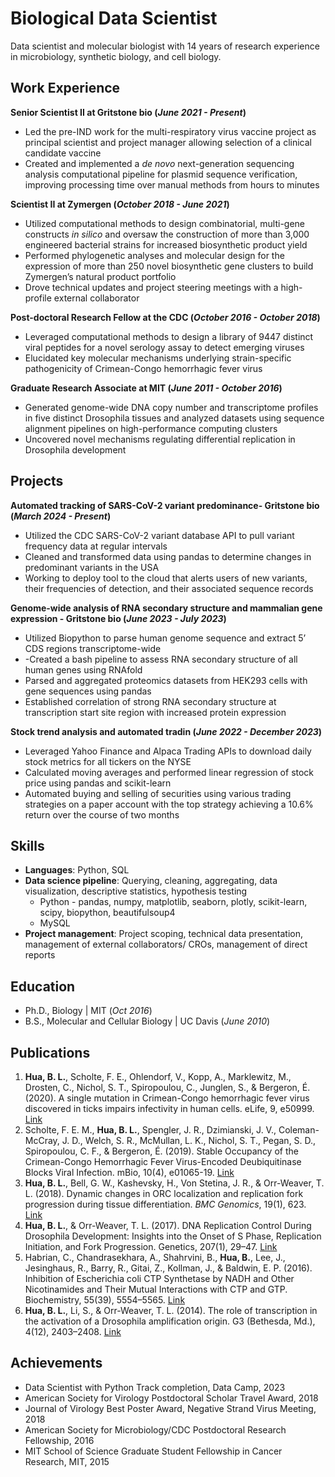 # Biological Data Scientist
Data scientist and molecular biologist with 14 years of research experience in microbiology, synthetic biology, and cell biology.

## Work Experience
**Senior Scientist II at Gritstone bio (_June 2021 - Present_)**
- Led the pre-IND work for the multi-respiratory virus vaccine project as principal scientist and project manager allowing selection of a clinical candidate vaccine
- Created and implemented a _de novo_ next-generation sequencing analysis computational pipeline for plasmid sequence verification, improving processing time over manual methods from hours to minutes

**Scientist II at Zymergen (_October 2018 - June 2021_)**
- Utilized computational methods to design combinatorial, multi-gene constructs _in silico_ and oversaw the construction of more than 3,000 engineered bacterial strains for increased biosynthetic product yield
- Performed phylogenetic analyses and molecular design for the expression of more than 250 novel biosynthetic gene clusters to build Zymergen’s natural product portfolio
- Drove technical updates and project steering meetings with a high-profile external collaborator

**Post-doctoral Research Fellow at the CDC (_October 2016 - October 2018_)**
- Leveraged computational methods to design a library of 9447 distinct viral peptides for a novel serology assay to detect emerging viruses
- Elucidated key molecular mechanisms underlying strain-specific pathogenicity of Crimean-Congo hemorrhagic fever virus

**Graduate Research Associate at MIT (_June 2011 - October 2016_)**
- Generated genome-wide DNA copy number and transcriptome profiles in five distinct Drosophila tissues and analyzed datasets using sequence alignment pipelines on high-performance computing clusters
- Uncovered novel mechanisms regulating differential replication in Drosophila development

## Projects

**Automated tracking of SARS-CoV-2 variant predominance- Gritstone bio (_March 2024 - Present_)**
- Utilized the CDC SARS-CoV-2 variant database API to pull variant frequency data at regular intervals
- Cleaned and transformed data using pandas to determine changes in predominant variants in the USA
- Working to deploy tool to the cloud that alerts users of new variants, their frequencies of detection, and their associated sequence records

**Genome-wide analysis of RNA secondary structure and mammalian gene expression - Gritstone bio (_June 2023 - July 2023_)**
- Utilized Biopython to parse human genome sequence and extract 5’ CDS regions transcriptome-wide
- -Created a bash pipeline to assess RNA secondary structure of all human genes using RNAfold
- Parsed and aggregated proteomics datasets from HEK293 cells with gene sequences using pandas
- Established correlation of strong RNA secondary structure at transcription start site region with increased protein expression

**Stock trend analysis and automated tradin (_June 2022 - December 2023_)**
- Leveraged Yahoo Finance and Alpaca Trading APIs to download daily stock metrics for all tickers on the NYSE
- Calculated moving averages and performed linear regression of stock price using pandas and scikit-learn
- Automated buying and selling of securities using various trading strategies on a paper account with the top strategy achieving a 10.6% return over the course of two months

## Skills
- **Languages**: Python, SQL
- **Data science pipeline**: Querying, cleaning, aggregating, data visualization, descriptive statistics, hypothesis testing
  - Python - pandas, numpy, matplotlib, seaborn, plotly, scikit-learn, scipy, biopython, beautifulsoup4
  - MySQL
- **Project management**: Project scoping, technical data presentation, management of external collaborators/ CROs, management of direct reports

## Education
- Ph.D., Biology | MIT (_Oct 2016_)								       		
- B.S., Molecular and Cellular Biology | UC Davis (_June 2010_)
  
## Publications

1. **Hua, B. L.**, Scholte, F. E., Ohlendorf, V., Kopp, A., Marklewitz, M., Drosten, C., Nichol, S. T., Spiropoulou, C., Junglen, S., & Bergeron, É. (2020). A single mutation in Crimean-Congo hemorrhagic fever virus discovered in ticks impairs infectivity in human cells. eLife, 9, e50999. [Link](https://doi.org/10.7554/eLife.50999)
2. Scholte, F. E. M., **Hua, B. L.**, Spengler, J. R., Dzimianski, J. V., Coleman-McCray, J. D., Welch, S. R., McMullan, L. K., Nichol, S. T., Pegan, S. D., Spiropoulou, C. F., & Bergeron, É. (2019). Stable Occupancy of the Crimean-Congo Hemorrhagic Fever Virus-Encoded Deubiquitinase Blocks Viral Infection. mBio, 10(4), e01065-19. [Link](https://doi.org/10.1128/mBio.01065-19)
3. **Hua, B. L.**, Bell, G. W., Kashevsky, H., Von Stetina, J. R., & Orr-Weaver, T. L. (2018). Dynamic changes in ORC localization and replication fork progression during tissue differentiation. _BMC Genomics_, 19(1), 623. [Link](https://doi.org/10.1186/s12864-018-4992-3)
4. **Hua, B. L.**, & Orr-Weaver, T. L. (2017). DNA Replication Control During Drosophila Development: Insights into the Onset of S Phase, Replication Initiation, and Fork Progression. Genetics, 207(1), 29–47. [Link](https://doi.org/10.1534/genetics.115.186627)
5. Habrian, C., Chandrasekhara, A., Shahrvini, B., **Hua, B.**, Lee, J., Jesinghaus, R., Barry, R., Gitai, Z., Kollman, J., & Baldwin, E. P. (2016). Inhibition of Escherichia coli CTP Synthetase by NADH and Other Nicotinamides and Their Mutual Interactions with CTP and GTP. Biochemistry, 55(39), 5554–5565. [Link](https://doi.org/10.1021/acs.biochem.6b00383)
6. **Hua, B. L.**, Li, S., & Orr-Weaver, T. L. (2014). The role of transcription in the activation of a Drosophila amplification origin. G3 (Bethesda, Md.), 4(12), 2403–2408. [Link](https://doi.org/10.1534/g3.114.014050)

## Achievements

- Data Scientist with Python Track completion, Data Camp, 2023
- American Society for Virology Postdoctoral Scholar Travel Award, 2018
- Journal of Virology Best Poster Award, Negative Strand Virus Meeting, 2018
- American Society for Microbiology/CDC Postdoctoral Research Fellowship, 2016
- MIT School of Science Graduate Student Fellowship in Cancer Research, MIT, 2015

